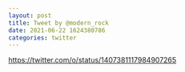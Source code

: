 ```yaml
--- 
layout: post 
title: Tweet by @modern_rock 
date: 2021-06-22 1624380786 
categories: twitter 
--- 
```

https://twitter.com/o/status/1407381117984907265